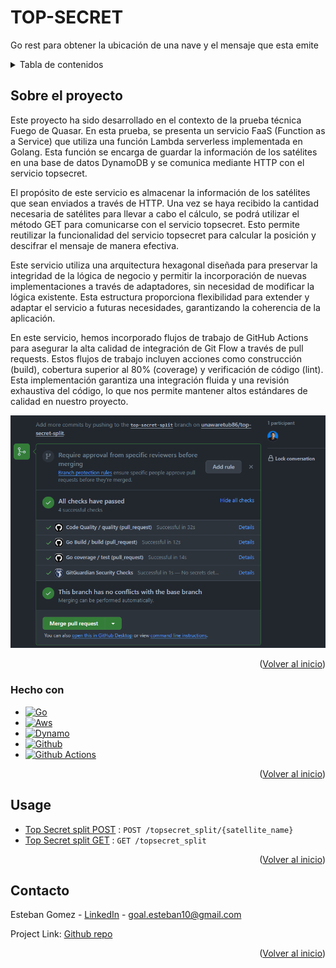 # TOP-SECRET
Go rest para obtener la ubicación de una nave y el mensaje que esta emite

<!-- TABLE OF CONTENTS -->
<details>
  <summary>Tabla de contenidos</summary>
  <ol>
    <li>
      <a href="#sobre-el-proyecto">Sobre el proyecto</a>
      <ul>
        <li><a href="#hecho-con">Hecho con</a></li>
      </ul>
    </li>
    <li><a href="#usage">Usage</a></li>
    <li><a href="#contacto">Contacto</a></li>
  </ol>
</details>



<!-- ABOUT THE PROJECT -->
## Sobre el proyecto

Este proyecto ha sido desarrollado en el contexto de la prueba técnica Fuego de Quasar. En esta prueba, se presenta un servicio FaaS (Function as a Service) que utiliza una función Lambda serverless implementada en Golang. Esta función se encarga de guardar la información de los satélites en una base de datos DynamoDB y se comunica mediante HTTP con el servicio topsecret.

El propósito de este servicio es almacenar la información de los satélites que sean enviados a través de HTTP. Una vez se haya recibido la cantidad necesaria de satélites para llevar a cabo el cálculo, se podrá utilizar el método GET para comunicarse con el servicio topsecret. Esto permite reutilizar la funcionalidad del servicio topsecret para calcular la posición y descifrar el mensaje de manera efectiva.

Este servicio utiliza una arquitectura hexagonal diseñada para preservar la integridad de la lógica de negocio y permitir la incorporación de nuevas implementaciones a través de adaptadores, sin necesidad de modificar la lógica existente. Esta estructura proporciona flexibilidad para extender y adaptar el servicio a futuras necesidades, garantizando la coherencia de la aplicación.

En este servicio, hemos incorporado flujos de trabajo de GitHub Actions para asegurar la alta calidad de integración de Git Flow a través de pull requests. Estos flujos de trabajo incluyen acciones como construcción (build), cobertura superior al 80% (coverage) y verificación de código (lint). Esta implementación garantiza una integración fluida y una revisión exhaustiva del código, lo que nos permite mantener altos estándares de calidad en nuestro proyecto.

![actions](docs/actions.png)

<p align="right">(<a href="#readme-top">Volver al inicio</a>)</p>

### Hecho con

* [![Go][Go.dev]][Go-url]
* [![Aws][aws.com]][Aws-url]
* [![Dynamo][dynamo.com]][Dynamo-url]
* [![Github][github.com]][Github-url]
* [![Github Actions][github-actions.com]][GithubActions-url]

<p align="right">(<a href="#readme-top">Volver al inicio</a>)</p>

<!-- USAGE EXAMPLES -->
## Usage

* [Top Secret split POST](docs/topsecretsplitPost.md) : `POST /topsecret_split/{satellite_name}`
* [Top Secret split GET](docs/topsecretsplitGet.md) : `GET /topsecret_split`

<p align="right">(<a href="#readme-top">Volver al inicio</a>)</p>

<!-- CONTACT -->
## Contacto

Esteban Gomez - [LinkedIn](https://www.linkedin.com/public-profile/settings?lipi=urn%3Ali%3Apage%3Ad_flagship3_profile_self_edit_contact-info%3BSnAu1%2F2AQQiK8pzcnqrLUA%3D%3D) - goal.esteban10@gmail.com

Project Link: [Github repo](https://github.com/unawaretub86/top-secret)

<p align="right">(<a href="#readme-top">Volver al inicio</a>)</p>

<!-- MARKDOWN LINKS & IMAGES -->
<!-- https://www.markdownguide.org/basic-syntax/#reference-style-links -->
[linkedin-shield]: https://img.shields.io/badge/-LinkedIn-black.svg?style=for-the-badge&logo=linkedin&colorB=555
[linkedin-url]: https://linkedin.com/in/othneildrew
[Go.dev]: https://img.shields.io/badge/go-%2300ADD8.svg?style=for-the-badge&logo=go&logoColor=white
[Go-url]: https://go.dev/
[aws.com]: https://img.shields.io/badge/AWS-%23FF9900.svg?style=for-the-badge&logo=amazon-aws&logoColor=white
[Aws-url]: https://aws.amazon.com/es/
[dynamo.com]: https://img.shields.io/badge/Amazon%20DynamoDB-4053D6?style=for-the-badge&logo=Amazon%20DynamoDB&logoColor=white
[Dynamo-url]: https://aws.amazon.com/es/
[github.com]: https://img.shields.io/badge/github-%23121011.svg?style=for-the-badge&logo=github&logoColor=white
[Github-url]: https://github.com/
[github-actions.com]: https://img.shields.io/badge/github%20actions-%232671E5.svg?style=for-the-badge&logo=githubactions&logoColor=white
[GithubActions-url]: https://github.com/features/actions
